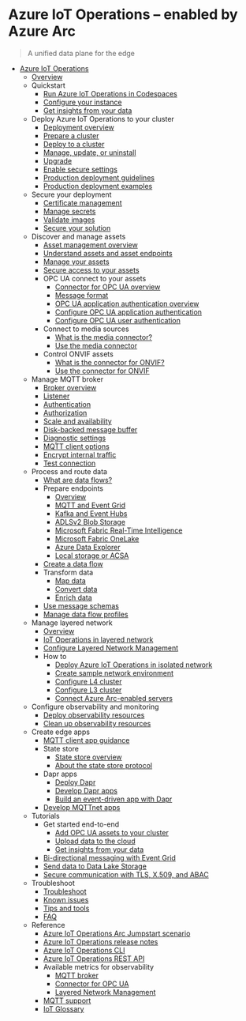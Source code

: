 # Azure IoT Operations – enabled by Azure Arc
> A unified data plane for the edge
  - [Azure IoT Operations](https://learn.microsoft.com/en-us/azure/iot-operations/)
    - [Overview](https://learn.microsoft.com/en-us/azure/iot-operations/overview-iot-operations)
    - Quickstart
      - [Run Azure IoT Operations in Codespaces](https://learn.microsoft.com/en-us/azure/iot-operations/get-started-end-to-end-sample/quickstart-deploy)
      - [Configure your instance](https://learn.microsoft.com/en-us/azure/iot-operations/get-started-end-to-end-sample/quickstart-configure)
      - [Get insights from your data](https://learn.microsoft.com/en-us/azure/iot-operations/get-started-end-to-end-sample/quickstart-get-insights)
    - Deploy Azure IoT Operations to your cluster
      - [Deployment overview](https://learn.microsoft.com/en-us/azure/iot-operations/deploy-iot-ops/overview-deploy)
      - [Prepare a cluster](https://learn.microsoft.com/en-us/azure/iot-operations/deploy-iot-ops/howto-prepare-cluster)
      - [Deploy to a cluster](https://learn.microsoft.com/en-us/azure/iot-operations/deploy-iot-ops/howto-deploy-iot-operations)
      - [Manage, update, or uninstall](https://learn.microsoft.com/en-us/azure/iot-operations/deploy-iot-ops/howto-manage-update-uninstall)
      - [Upgrade](https://learn.microsoft.com/en-us/azure/iot-operations/deploy-iot-ops/howto-upgrade)
      - [Enable secure settings](https://learn.microsoft.com/en-us/azure/iot-operations/deploy-iot-ops/howto-enable-secure-settings)
      - [Production deployment guidelines](https://learn.microsoft.com/en-us/azure/iot-operations/deploy-iot-ops/concept-production-guidelines)
      - [Production deployment examples](https://learn.microsoft.com/en-us/azure/iot-operations/deploy-iot-ops/concept-production-examples)
    - Secure your deployment
      - [Certificate management](https://learn.microsoft.com/en-us/azure/iot-operations/secure-iot-ops/concept-default-root-ca)
      - [Manage secrets](https://learn.microsoft.com/en-us/azure/iot-operations/secure-iot-ops/howto-manage-secrets)
      - [Validate images](https://learn.microsoft.com/en-us/azure/iot-operations/secure-iot-ops/howto-validate-images)
      - [Secure your solution](https://learn.microsoft.com/en-us/azure/iot/iot-overview-security)
    - Discover and manage assets
      - [Asset management overview](https://learn.microsoft.com/en-us/azure/iot-operations/discover-manage-assets/overview-manage-assets)
      - [Understand assets and asset endpoints](https://learn.microsoft.com/en-us/azure/iot-operations/discover-manage-assets/concept-assets-asset-endpoints)
      - [Manage your assets](https://learn.microsoft.com/en-us/azure/iot-operations/discover-manage-assets/howto-manage-assets-remotely)
      - [Secure access to your assets](https://learn.microsoft.com/en-us/azure/iot-operations/discover-manage-assets/howto-secure-assets)
      - OPC UA connect to your assets
        - [Connector for OPC UA overview](https://learn.microsoft.com/en-us/azure/iot-operations/discover-manage-assets/overview-opcua-broker)
        - [Message format](https://learn.microsoft.com/en-us/azure/iot-operations/discover-manage-assets/concept-opcua-message-format)
        - [OPC UA application authentication overview](https://learn.microsoft.com/en-us/azure/iot-operations/discover-manage-assets/overview-opcua-broker-certificates-management)
        - [Configure OPC UA application authentication](https://learn.microsoft.com/en-us/azure/iot-operations/discover-manage-assets/howto-configure-opcua-certificates-infrastructure)
        - [Configure OPC UA user authentication](https://learn.microsoft.com/en-us/azure/iot-operations/discover-manage-assets/howto-configure-opcua-authentication-options)
      - Connect to media sources
        - [What is the media connector?](https://learn.microsoft.com/en-us/azure/iot-operations/discover-manage-assets/overview-media-connector)
        - [Use the media connector](https://learn.microsoft.com/en-us/azure/iot-operations/discover-manage-assets/howto-use-media-connector)
      - Control ONVIF assets
        - [What is the connector for ONVIF?](https://learn.microsoft.com/en-us/azure/iot-operations/discover-manage-assets/overview-onvif-connector)
        - [Use the connector for ONVIF](https://learn.microsoft.com/en-us/azure/iot-operations/discover-manage-assets/howto-use-onvif-connector)
    - Manage MQTT broker
      - [Broker overview](https://learn.microsoft.com/en-us/azure/iot-operations/manage-mqtt-broker/overview-broker)
      - [Listener](https://learn.microsoft.com/en-us/azure/iot-operations/manage-mqtt-broker/howto-configure-brokerlistener)
      - [Authentication](https://learn.microsoft.com/en-us/azure/iot-operations/manage-mqtt-broker/howto-configure-authentication)
      - [Authorization](https://learn.microsoft.com/en-us/azure/iot-operations/manage-mqtt-broker/howto-configure-authorization)
      - [Scale and availability](https://learn.microsoft.com/en-us/azure/iot-operations/manage-mqtt-broker/howto-configure-availability-scale)
      - [Disk-backed message buffer](https://learn.microsoft.com/en-us/azure/iot-operations/manage-mqtt-broker/howto-disk-backed-message-buffer)
      - [Diagnostic settings](https://learn.microsoft.com/en-us/azure/iot-operations/manage-mqtt-broker/howto-broker-diagnostics)
      - [MQTT client options](https://learn.microsoft.com/en-us/azure/iot-operations/manage-mqtt-broker/howto-broker-mqtt-client-options)
      - [Encrypt internal traffic](https://learn.microsoft.com/en-us/azure/iot-operations/manage-mqtt-broker/howto-encrypt-internal-traffic)
      - [Test connection](https://learn.microsoft.com/en-us/azure/iot-operations/manage-mqtt-broker/howto-test-connection)
    - Process and route data
      - [What are data flows?](https://learn.microsoft.com/en-us/azure/iot-operations/connect-to-cloud/overview-dataflow)
      - Prepare endpoints
        - [Overview](https://learn.microsoft.com/en-us/azure/iot-operations/connect-to-cloud/howto-configure-dataflow-endpoint)
        - [MQTT and Event Grid](https://learn.microsoft.com/en-us/azure/iot-operations/connect-to-cloud/howto-configure-mqtt-endpoint)
        - [Kafka and Event Hubs](https://learn.microsoft.com/en-us/azure/iot-operations/connect-to-cloud/howto-configure-kafka-endpoint)
        - [ADLSv2 Blob Storage](https://learn.microsoft.com/en-us/azure/iot-operations/connect-to-cloud/howto-configure-adlsv2-endpoint)
        - [Microsoft Fabric Real-Time Intelligence](https://learn.microsoft.com/en-us/azure/iot-operations/connect-to-cloud/howto-configure-fabric-real-time-intelligence)
        - [Microsoft Fabric OneLake](https://learn.microsoft.com/en-us/azure/iot-operations/connect-to-cloud/howto-configure-fabric-endpoint)
        - [Azure Data Explorer](https://learn.microsoft.com/en-us/azure/iot-operations/connect-to-cloud/howto-configure-adx-endpoint)
        - [Local storage or ACSA](https://learn.microsoft.com/en-us/azure/iot-operations/connect-to-cloud/howto-configure-local-storage-endpoint)
      - [Create a data flow](https://learn.microsoft.com/en-us/azure/iot-operations/connect-to-cloud/howto-create-dataflow)
      - Transform data
        - [Map data](https://learn.microsoft.com/en-us/azure/iot-operations/connect-to-cloud/concept-dataflow-mapping)
        - [Convert data](https://learn.microsoft.com/en-us/azure/iot-operations/connect-to-cloud/concept-dataflow-conversions)
        - [Enrich data](https://learn.microsoft.com/en-us/azure/iot-operations/connect-to-cloud/concept-dataflow-enrich)
      - [Use message schemas](https://learn.microsoft.com/en-us/azure/iot-operations/connect-to-cloud/concept-schema-registry)
      - [Manage data flow profiles](https://learn.microsoft.com/en-us/azure/iot-operations/connect-to-cloud/howto-configure-dataflow-profile)
    - Manage layered network
      - [Overview](https://learn.microsoft.com/en-us/azure/iot-operations/manage-layered-network/overview-layered-network)
      - [IoT Operations in layered network](https://learn.microsoft.com/en-us/azure/iot-operations/manage-layered-network/concept-iot-operations-in-layered-network)
      - [Configure Layered Network Management](https://learn.microsoft.com/en-us/azure/iot-operations/manage-layered-network/howto-deploy-aks-layered-network)
      - How to
        - [Deploy Azure IoT Operations in isolated network](https://learn.microsoft.com/en-us/azure/iot-operations/manage-layered-network/howto-configure-aks-edge-essentials-layered-network)
        - [Create sample network environment](https://learn.microsoft.com/en-us/azure/iot-operations/manage-layered-network/howto-configure-layered-network)
        - [Configure L4 cluster](https://learn.microsoft.com/en-us/azure/iot-operations/manage-layered-network/howto-configure-l4-cluster-layered-network)
        - [Configure L3 cluster](https://learn.microsoft.com/en-us/azure/iot-operations/manage-layered-network/howto-configure-l3-cluster-layered-network)
        - [Connect Azure Arc-enabled servers](https://learn.microsoft.com/en-us/azure/iot-operations/manage-layered-network/howto-connect-arc-enabled-servers)
    - Configure observability and monitoring
      - [Deploy observability resources](https://learn.microsoft.com/en-us/azure/iot-operations/configure-observability-monitoring/howto-configure-observability)
      - [Clean up observability resources](https://learn.microsoft.com/en-us/azure/iot-operations/configure-observability-monitoring/howto-clean-up-observability-resources)
    - Create edge apps
      - [MQTT client app guidance](https://learn.microsoft.com/en-us/azure/iot-operations/create-edge-apps/edge-apps-overview)
      - State store
        - [State store overview](https://learn.microsoft.com/en-us/azure/iot-operations/create-edge-apps/overview-state-store)
        - [About the state store protocol](https://learn.microsoft.com/en-us/azure/iot-operations/create-edge-apps/concept-about-state-store-protocol)
      - Dapr apps
        - [Deploy Dapr](https://learn.microsoft.com/en-us/azure/iot-operations/create-edge-apps/howto-deploy-dapr)
        - [Develop Dapr apps](https://learn.microsoft.com/en-us/azure/iot-operations/create-edge-apps/howto-develop-dapr-apps)
        - [Build an event-driven app with Dapr](https://learn.microsoft.com/en-us/azure/iot-operations/create-edge-apps/tutorial-event-driven-with-dapr)
      - [Develop MQTTnet apps](https://learn.microsoft.com/en-us/azure/iot-operations/create-edge-apps/howto-develop-mqttnet-apps)
    - Tutorials
      - Get started end-to-end
        - [Add OPC UA assets to your cluster](https://learn.microsoft.com/en-us/azure/iot-operations/end-to-end-tutorials/tutorial-add-assets)
        - [Upload data to the cloud](https://learn.microsoft.com/en-us/azure/iot-operations/end-to-end-tutorials/tutorial-upload-telemetry-to-cloud)
        - [Get insights from your data](https://learn.microsoft.com/en-us/azure/iot-operations/end-to-end-tutorials/tutorial-get-insights)
      - [Bi-directional messaging with Event Grid](https://learn.microsoft.com/en-us/azure/iot-operations/connect-to-cloud/tutorial-mqtt-bridge)
      - [Send data to Data Lake Storage](https://learn.microsoft.com/en-us/azure/iot-operations/connect-to-cloud/tutorial-opc-ua-to-data-lake)
      - [Secure communication with TLS, X.509, and ABAC](https://learn.microsoft.com/en-us/azure/iot-operations/manage-mqtt-broker/tutorial-tls-x509)
    - Troubleshoot
      - [Troubleshoot](https://learn.microsoft.com/en-us/azure/iot-operations/troubleshoot/troubleshoot)
      - [Known issues](https://learn.microsoft.com/en-us/azure/iot-operations/troubleshoot/known-issues)
      - [Tips and tools](https://learn.microsoft.com/en-us/azure/iot-operations/troubleshoot/tips-tools)
      - [FAQ](https://learn.microsoft.com/en-us/azure/iot-operations/troubleshoot/iot-operations-faq.yml)
    - Reference
      - [Azure IoT Operations Arc Jumpstart scenario](https://aka.ms/ArcJumpstartAIO)
      - [Azure IoT Operations release notes](https://github.com/Azure/azure-iot-operations/releases)
      - [Azure IoT Operations CLI](https://learn.microsoft.com/cli/azure/iot/ops)
      - [Azure IoT Operations REST API](https://learn.microsoft.com/rest/api/iotoperations)
      - Available metrics for observability
        - [MQTT broker](https://learn.microsoft.com/en-us/azure/iot-operations/reference/observability-metrics-mqtt-broker)
        - [Connector for OPC UA](https://learn.microsoft.com/en-us/azure/iot-operations/reference/observability-metrics-opcua-broker)
        - [Layered Network Management](https://learn.microsoft.com/en-us/azure/iot-operations/reference/observability-metrics-layered-network)
      - [MQTT support](https://learn.microsoft.com/en-us/azure/iot-operations/reference/mqtt-support)
      - [IoT Glossary](https://learn.microsoft.com/en-us/azure/iot/iot-glossary?toc=/azure/iot-operations/toc.json&bc=/azure/iot-operations/breadcrumb/toc.json)

